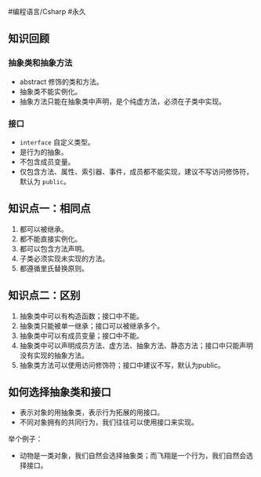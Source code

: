 #编程语言/Csharp #永久 

## 知识回顾

### 抽象类和抽象方法

- abstract 修饰的类和方法。
- 抽象类不能实例化。
- 抽象方法只能在抽象类中声明，是个纯虚方法，必须在子类中实现。

### 接口

- `interface` 自定义类型。
- 是行为的抽象。
- 不包含成员变量。
- 仅包含方法、属性、索引器、事件，成员都不能实现，建议不写访问修饰符，默认为 `public`。


## 知识点一：相同点

1. 都可以被继承。
2. 都不能直接实例化。
3. 都可以包含方法声明。
4. 子类必须实现未实现的方法。
5. 都遵循里氏替换原则。

## 知识点二：区别

1. 抽象类中可以有构造函数；接口中不能。
2. 抽象类只能被单一继承；接口可以被继承多个。
3. 抽象类中可以有成员变量；接口中不能。
4. 抽象类中可以声明成员方法、虚方法、抽象方法、静态方法；接口中只能声明没有实现的抽象方法。
5. 抽象类方法可以使用访问修饰符；接口中建议不写，默认为public。

## 如何选择抽象类和接口

- 表示对象的用抽象类，表示行为拓展的用接口。
- 不同对象拥有的共同行为，我们往往可以使用接口来实现。

举个例子：
- 动物是一类对象，我们自然会选择抽象类；而飞翔是一个行为，我们自然会选择接口。